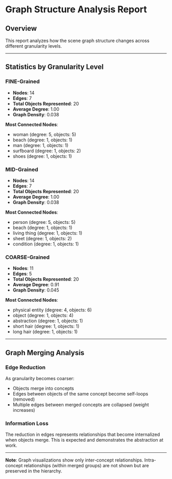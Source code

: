 # Graph Structure Analysis Report

## Overview

This report analyzes how the scene graph structure changes across different granularity levels.

---

## Statistics by Granularity Level

### FINE-Grained

- **Nodes**: 14
- **Edges**: 7
- **Total Objects Represented**: 20
- **Average Degree**: 1.00
- **Graph Density**: 0.038

**Most Connected Nodes**:
- woman (degree: 5, objects: 5)
- beach (degree: 1, objects: 1)
- man (degree: 1, objects: 1)
- surfboard (degree: 1, objects: 2)
- shoes (degree: 1, objects: 1)

### MID-Grained

- **Nodes**: 14
- **Edges**: 7
- **Total Objects Represented**: 20
- **Average Degree**: 1.00
- **Graph Density**: 0.038

**Most Connected Nodes**:
- person (degree: 5, objects: 5)
- beach (degree: 1, objects: 1)
- living thing (degree: 1, objects: 1)
- sheet (degree: 1, objects: 2)
- condition (degree: 1, objects: 1)

### COARSE-Grained

- **Nodes**: 11
- **Edges**: 5
- **Total Objects Represented**: 20
- **Average Degree**: 0.91
- **Graph Density**: 0.045

**Most Connected Nodes**:
- physical entity (degree: 4, objects: 6)
- object (degree: 1, objects: 4)
- abstraction (degree: 1, objects: 1)
- short hair (degree: 1, objects: 1)
- long hair (degree: 1, objects: 1)

---

## Graph Merging Analysis

### Edge Reduction

As granularity becomes coarser:
- Objects merge into concepts
- Edges between objects of the same concept become self-loops (removed)
- Multiple edges between merged concepts are collapsed (weight increases)

### Information Loss

The reduction in edges represents relationships that become internalized when objects merge.
This is expected and demonstrates the abstraction at work.

---

**Note**: Graph visualizations show only inter-concept relationships.
Intra-concept relationships (within merged groups) are not shown but are preserved in the hierarchy.
